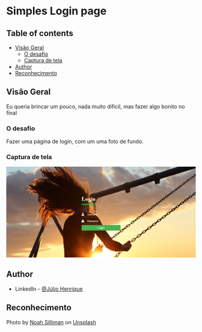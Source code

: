 # Simples Login page

## Table of contents
- [Visão Geral](#visão-geral)
  - [O desafio](#o-desafio)
  - [Captura de tela](#captura-de-tela)
- [Author](#author)
- [Reconhecimento](#reconhecimento)


## Visão Geral
Eu queria brincar um pouco, nada muito dificil, mas fazer algo bonito no final

### O desafio
Fazer uma página de login, com um uma foto de fundo.

### Captura de tela

![](./final-simple-login.PNG)


## Author
- LinkedIn - [@Júlio Henrique](https://www.linkedin.com/in/julio-henriquee)


## Reconhecimento
Photo by <a href="https://unsplash.com/@noahsilliman?utm_source=unsplash&utm_medium=referral&utm_content=creditCopyText">Noah Silliman</a> on <a href="https://unsplash.com/s/photos/joy?utm_source=unsplash&utm_medium=referral&utm_content=creditCopyText">Unsplash</a>
